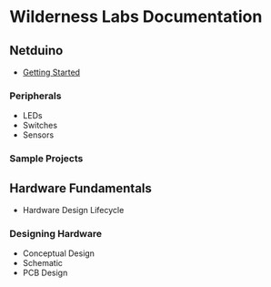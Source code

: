 # Wilderness Labs Documentation

## Netduino
 * [Getting Started](Legacy_Netduino/Getting_Started/)

### Peripherals
 * LEDs
 * Switches
 * Sensors

### Sample Projects

## Hardware Fundamentals
 * Hardware Design Lifecycle

### Designing Hardware

 * Conceptual Design
 * Schematic
 * PCB Design

 

